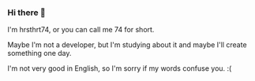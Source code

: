 ### Hi there 👋
I'm hrsthrt74, or you can call me 74 for short.

Maybe I'm not a developer, but I'm studying about it and maybe I'll create something one day.

I'm not very good in English, so I'm sorry if my words confuse you. :(

<!--
**hrsthrt74/hrsthrt74** is a ✨ _special_ ✨ repository because its `README.md` (this file) appears on your GitHub profile.

Here are some ideas to get you started:

- 🔭 I’m currently working on ...
- 🌱 I’m currently learning ...
- 👯 I’m looking to collaborate on ...
- 🤔 I’m looking for help with ...
- 💬 Ask me about ...
- 📫 How to reach me: ...
- 😄 Pronouns: ...
- ⚡ Fun fact: ...
-->
